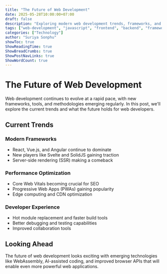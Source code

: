 ```yaml
---
title: "The Future of Web Development"
date: 2025-05-28T10:00:00+07:00
draft: false
description: "Exploring modern web development trends, frameworks, and the evolution of frontend and backend technologies"
tags: ["web-development", "javascript", "frontend", "backend", "frameworks"]
categories: ["Technology"]
author: "Suriya Sonphu"
showToc: true
ShowReadingTime: true
ShowBreadCrumbs: true
ShowPostNavLinks: true
ShowWordCount: true
---
```


# The Future of Web Development

Web development continues to evolve at a rapid pace, with new frameworks, tools, and methodologies emerging regularly. In this post, we'll explore the current trends and what the future holds for web developers.

## Current Trends

### Modern Frameworks
- React, Vue.js, and Angular continue to dominate
- New players like Svelte and SolidJS gaining traction
- Server-side rendering (SSR) making a comeback

### Performance Optimization
- Core Web Vitals becoming crucial for SEO
- Progressive Web Apps (PWAs) gaining popularity
- Edge computing and CDN optimization

### Developer Experience
- Hot module replacement and faster build tools
- Better debugging and testing capabilities
- Improved collaboration tools

## Looking Ahead

The future of web development looks exciting with emerging technologies like WebAssembly, AI-assisted coding, and improved browser APIs that will enable even more powerful web applications.
